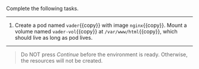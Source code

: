 Complete the following tasks.

---

1. Create a pod named `vader`{{copy}} with image `nginx`{{copy}}. Mount a volume named `vader-vol`{{copy}} at `/var/www/html`{{copy}}, which should live as long as pod lives. 

---
> Do NOT press *Continue* before the environment is ready. Otherwise, the resources will not be created.

<br/>
<br/>

